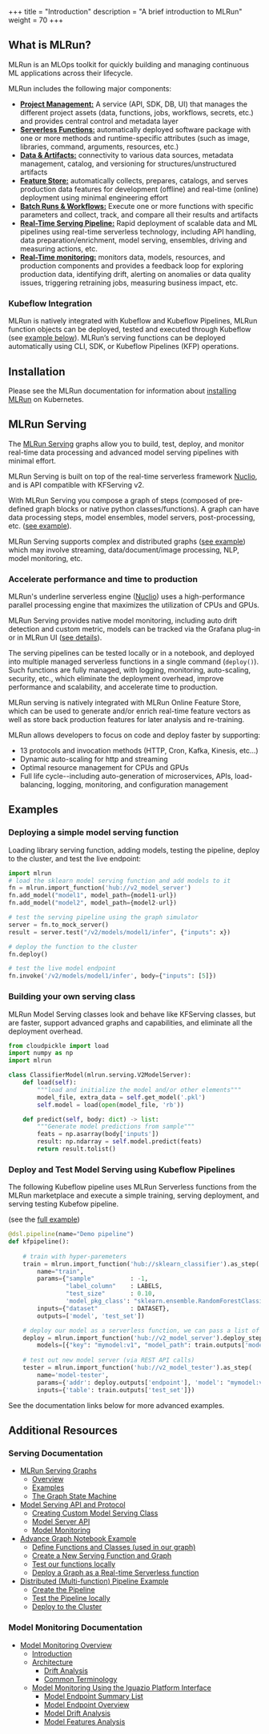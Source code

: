 +++
title = "Introduction"
description = "A brief introduction to MLRun"
weight = 70
+++

## What is MLRun?

MLRun is an MLOps toolkit for quickly building and managing continuous ML applications across their lifecycle. 

MLRun includes the following major components:

- [**Project Management:**](https://docs.mlrun.org/en/latest/projects/project.html) A service (API, SDK, DB, UI) that manages the different project assets (data, functions, jobs, workflows, secrets, etc.) and provides central control and metadata layer
- [**Serverless Functions:**](https://docs.mlrun.org/en/latest/runtimes/functions.html) automatically deployed software package with one or more methods and runtime-specific attributes (such as image, libraries, command, arguments, resources, etc.)
- [**Data & Artifacts:**](https://docs.mlrun.org/en/latest/concepts/data-feature-store.html) connectivity to various data sources, metadata management, catalog, and versioning for structures/unstructured artifacts
- [**Feature Store:**](https://docs.mlrun.org/en/latest/feature-store/feature-store.html) automatically collects, prepares, catalogs, and serves production data features for development (offline) and real-time (online) deployment using minimal engineering effort
- [**Batch Runs & Workflows:**](https://docs.mlrun.org/en/latest/concepts/runs-workflows.html) Execute one or more functions with specific parameters and collect, track, and compare all their results and artifacts
- [**Real-Time Serving Pipeline:**](https://docs.mlrun.org/en/latest/serving/serving-graph.html) Rapid deployment of scalable data and ML pipelines using real-time serverless technology, including API handling, data preparation/enrichment, model serving, ensembles, driving and measuring actions, etc.
- [**Real-Time monitoring:**](https://docs.mlrun.org/en/latest/monitoring/index.html) monitors data, models, resources, and production components and provides a feedback loop for exploring production data, identifying drift, alerting on anomalies or data quality issues, triggering retraining jobs, measuring business impact, etc.

### Kubeflow Integration

MLRun is natively integrated with Kubeflow and Kubeflow Pipelines, MLRun function objects can be deployed, tested and executed through Kubeflow (see [example below](#examples)).
MLRun’s serving functions can be deployed automatically using CLI, SDK, or Kubeflow Pipelines (KFP) operations.

## Installation

Please see the MLRun documentation for information about [installing MLRun](https://docs.mlrun.org/en/latest/install/kubernetes.html) on Kubernetes.

## MLRun Serving

The [MLRun Serving](https://docs.mlrun.org/en/latest/serving/serving-graph.html) graphs allow you to build, test, deploy, and monitor real-time data processing and advanced model serving pipelines with minimal effort.

MLRun Serving is built on top of the real-time serverless framework [Nuclio](https://github.com/nuclio/nuclio), and is API compatible with KFServing v2.

With MLRun Serving you compose a graph of steps (composed of pre-defined graph blocks or native python classes/functions).
A graph can have data processing steps, model ensembles, model servers, post-processing, etc. ([see example](https://docs.mlrun.org/en/latest/serving/graph-example.html)).

MLRun Serving supports complex and distributed graphs ([see example](https://docs.mlrun.org/en/latest/serving/distributed-graph.html)) which may involve streaming, data/document/image processing, NLP, model monitoring, etc.

### Accelerate performance and time to production

MLRun's underline serverless engine ([Nuclio](https://nuclio.io/)) uses a high-performance parallel processing engine that maximizes the utilization of CPUs and GPUs.

MLRun Serving provides native model monitoring, including auto drift detection and custom metric, models can be tracked via the Grafana plug-in or in MLRun UI ([see details](https://docs.mlrun.org/en/latest/model_monitoring/index.html)).

The serving pipelines can be tested locally or in a notebook, and deployed into multiple managed serverless functions in a single command (`deploy()`). Such functions are fully managed, with logging, monitoring, auto-scaling, security, etc., which eliminate the deployment overhead, improve performance and scalability, and accelerate time to production.   

MLRun serving is natively integrated with MLRun Online Feature Store, which can be used to generate and/or enrich real-time feature vectors as well as store back production features for later analysis and re-training.

MLRun allows developers to focus on code and deploy faster by supporting:

- 13 protocols and invocation methods (HTTP, Cron, Kafka, Kinesis, etc...)
- Dynamic auto-scaling for http and streaming
- Optimal resource management for CPUs and GPUs
- Full life cycle--including auto-generation of microservices, APIs, load-balancing, logging, monitoring, and configuration management

## Examples

### Deploying a simple model serving function

Loading library serving function, adding models, testing the pipeline, deploy to the cluster, and test the live endpoint:

```python
import mlrun  
# load the sklearn model serving function and add models to it  
fn = mlrun.import_function('hub://v2_model_server')
fn.add_model("model1", model_path={model1-url})
fn.add_model("model2", model_path={model2-url})

# test the serving pipeline using the graph simulator
server = fn.to_mock_server()
result = server.test("/v2/models/model1/infer", {"inputs": x})

# deploy the function to the cluster
fn.deploy()

# test the live model endpoint
fn.invoke('/v2/models/model1/infer', body={"inputs": [5]})
```

### Building your own serving class

MLRun Model Serving classes look and behave like KFServing classes, but are faster, support advanced graphs and capabilities, and eliminate all the deployment overhead.

```python
from cloudpickle import load
import numpy as np
import mlrun

class ClassifierModel(mlrun.serving.V2ModelServer):
    def load(self):
        """load and initialize the model and/or other elements"""
        model_file, extra_data = self.get_model('.pkl')
        self.model = load(open(model_file, 'rb'))

    def predict(self, body: dict) -> list:
        """Generate model predictions from sample"""
        feats = np.asarray(body['inputs'])
        result: np.ndarray = self.model.predict(feats)
        return result.tolist()
```

### Deploy and Test Model Serving using Kubeflow Pipelines

The following Kubeflow pipeline uses MLRun Serverless functions from the MLRun marketplace and execute a simple training, serving deployment, and serving testing Kubefow pipeline.

(see the [full example](https://github.com/mlrun/demos/blob/0.6.x/scikit-learn-pipeline/sklearn-project.ipynb)) 

```python
@dsl.pipeline(name="Demo pipeline")
def kfpipeline():
      
    # train with hyper-paremeters 
    train = mlrun.import_function('hub://sklearn_classifier').as_step(
        name="train",
        params={"sample"          : -1, 
                "label_column"    : LABELS,
                "test_size"       : 0.10,
                'model_pkg_class': "sklearn.ensemble.RandomForestClassifier"},
        inputs={"dataset"         : DATASET},
        outputs=['model', 'test_set'])

    # deploy our model as a serverless function, we can pass a list of models to serve 
    deploy = mlrun.import_function('hub://v2_model_server').deploy_step(
        models=[{"key": "mymodel:v1", "model_path": train.outputs['model']}])
    
    # test out new model server (via REST API calls)
    tester = mlrun.import_function('hub://v2_model_tester').as_step(
        name='model-tester',
        params={'addr': deploy.outputs['endpoint'], 'model': "mymodel:v1"},
        inputs={'table': train.outputs['test_set']})
```

See the documentation links below for more advanced examples.

## Additional Resources

### Serving Documentation

- [MLRun Serving Graphs](https://docs.mlrun.org/en/latest/serving/serving-graph.html)
	- [Overview](https://docs.mlrun.org/en/latest/serving/serving-graph.html#overview)
	- [Examples](https://docs.mlrun.org/en/latest/serving/serving-graph.html#examples)
	- [The Graph State Machine](https://docs.mlrun.org/en/latest/serving/serving-graph.html#the-graph-state-machine)
- [Model Serving API and Protocol](https://docs.mlrun.org/en/latest/serving/model-api.html)
	- [Creating Custom Model Serving Class](https://docs.mlrun.org/en/latest/serving/model-api.html#creating-custom-model-serving-class)
	- [Model Server API](https://docs.mlrun.org/en/latest/serving/model-api.html#model-server-api)
	- [Model Monitoring](https://docs.mlrun.org/en/latest/serving/model-api.html#model-monitoring)
- [Advance Graph Notebook Example](https://docs.mlrun.org/en/latest/serving/graph-example.html)
	- [Define Functions and Classes (used in our graph)](https://docs.mlrun.org/en/latest/serving/graph-example.html#define-functions-and-classes-used-in-our-graph)
	- [Create a New Serving Function and Graph](https://docs.mlrun.org/en/latest/serving/graph-example.html#create-a-new-serving-function-and-graph) 
	- [Test our functions locally](https://docs.mlrun.org/en/latest/serving/graph-example.html#test-our-function-locally) 
	- [Deploy a Graph as a Real-time Serverless function](https://docs.mlrun.org/en/latest/serving/graph-example.html#deploy-the-graph-as-a-real-time-serverless-function)
- [Distributed (Multi-function) Pipeline Example](https://docs.mlrun.org/en/latest/serving/distributed-graph.html) 
	- [Create the Pipeline](https://docs.mlrun.org/en/latest/serving/distributed-graph.html#create-the-pipeline) 
	- [Test the Pipeline locally](https://docs.mlrun.org/en/latest/serving/distributed-graph.html#test-the-pipeline-locally)
	- [Deploy to the Cluster](https://docs.mlrun.org/en/latest/serving/distributed-graph.html#deploy-to-the-cluster) 

### Model Monitoring Documentation

- [Model Monitoring Overview](https://docs.mlrun.org/en/latest/model_monitoring/model-monitoring-deployment.html) 
	- [Introduction](https://docs.mlrun.org/en/latest/model_monitoring/model-monitoring-deployment.html#introduction)
	- [Architecture](https://docs.mlrun.org/en/latest/model_monitoring/model-monitoring-deployment.html#architecture) 
		- [Drift Analysis](https://docs.mlrun.org/en/latest/model_monitoring/model-monitoring-deployment.html#drift-analysis) 
		- [Common Terminology](https://docs.mlrun.org/en/latest/model_monitoring/model-monitoring-deployment.html#common-terminology) 
	- [Model Monitoring Using the Iguazio Platform Interface](https://docs.mlrun.org/en/latest/model_monitoring/model-monitoring-deployment.html#model-monitoring-using-the-iguazio-platform-interface) 
		- [Model Endpoint Summary List](https://docs.mlrun.org/en/latest/model_monitoring/model-monitoring-deployment.html#model-endpoint-summary-list) 
		- [Model Endpoint Overview](https://docs.mlrun.org/en/latest/model_monitoring/model-monitoring-deployment.html#model-endpoint-overview) 
		- [Model Drift Analysis](https://docs.mlrun.org/en/latest/model_monitoring/model-monitoring-deployment.html#model-drift-analysis) 
		- [Model Features Analysis](https://docs.mlrun.org/en/latest/model_monitoring/model-monitoring-deployment.html#model-features-analysis)
